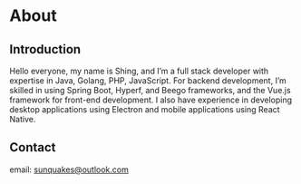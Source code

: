 # About

## Introduction

Hello everyone, my name is Shing, and I’m a full stack developer with expertise in Java, Golang, PHP, JavaScript. For backend development, I’m skilled in using Spring Boot, Hyperf, and Beego frameworks, and the Vue.js framework for front-end development. I also have experience in developing desktop applications using Electron and mobile applications using React Native.

## Contact

email: sunquakes@outlook.com
